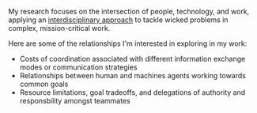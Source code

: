 <!-- ## My Research
[Click here](https://jkeller52.github.io/files/IAC-22_B3.6.pdf) to read my most recent paper submission to the 2022 International Astronautical Congress. -->
<!-- 

![AstrobeeGif](https://user-images.githubusercontent.com/70432484/124196130-c7b03f00-da99-11eb-9cb5-bb6b99b4f72a.gif)
<img align="center">
  
  *A Gazebo simulation of NASA's Astrobee robot is being explored as a testbed for studying human-robot teamwork* -->

My research focuses on the intersection of people, technology, and work, applying an [interdisciplinary approach](https://jacobkeller.io/about) to tackle wicked problems in complex, mission-critical work.

Here are some of the relationships I'm interested in exploring in my work:
- Costs of coordination associated with different information exchange modes or communication strategies
- Relationships between human and machines agents working towards common goals
- Resource limitations, goal tradeoffs, and delegations of authority and responsbility amongst teammates

<!-- My interest in computational modeling and simulation frameworks offer a low-overhead testbed to envision, verify, and validate concepts of operations before investing resources to mature them. These emerging methods to simulate the dynamics of work enable iterative development and testing cycles that culminate in systems which exhibit resilient behavior when pushed past their performance boundaries, as discussed in [Keller and IJtsma, 2021](https://jkeller52.github.io/files/testbed_requirements_final.pdf). In general, systematic, ecologically valid, and interdisciplinary approaches are necessary to support the introduction of novel technology in complex and unforgiving work environments. No amount of normative planning will result in a perfectly robust or infallible system, therefore a paradigm shift towards designing modular, contextually-adaptive systems is necessary. -->